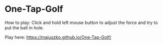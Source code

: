 # One-Tap-Golf

How to play:
Click and hold left mouse button to adjust the force and try to put the ball in hole.

Play here: https://majuszko.github.io/One-Tap-Golf/

